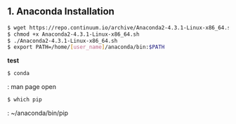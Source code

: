 ## 1. Anaconda Installation  
  
```bash
$ wget https://repo.continuum.io/archive/Anaconda2-4.3.1-Linux-x86_64.sh  
$ chmod +x Anaconda2-4.3.1-Linux-x86_64.sh  
$ ./Anaconda2-4.3.1-Linux-x86_64.sh  
$ export PATH=/home/[user_name]/anaconda/bin:$PATH
```  
**test**    
```bash
$ conda  
```  
: man page open  
```bash
$ which pip  
```  
: ~/anaconda/bin/pip 
